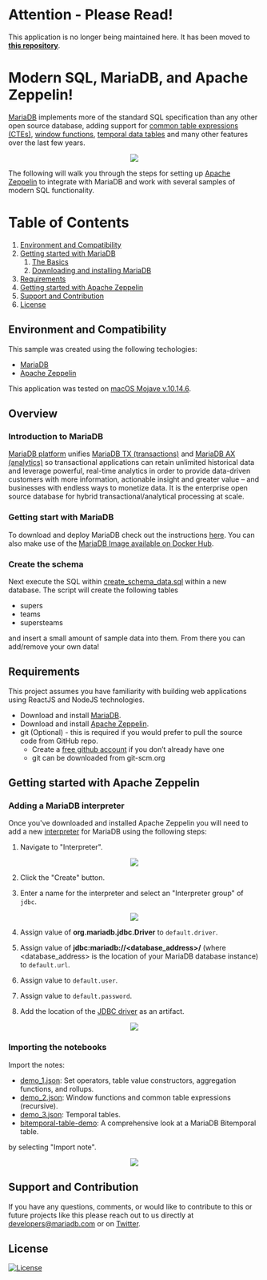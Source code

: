 # Attention - Please Read!

This application is no longer being maintained here. It has been moved to [**this repository**](https://github.com/mariadb-corporation/dev-example-modern-sql).

# Modern SQL, MariaDB, and Apache Zeppelin!

[MariaDB](http://www.mariadb.com) implements more of the standard SQL specification than any other open source database, adding support for [common table expressions (CTEs)](https://mariadb.com/kb/en/with/), [window functions](https://mariadb.com/kb/en/window-functions/), [temporal data tables](https://mariadb.com/kb/en/temporal-data-tables/) and many other features over the last few years. 

<p align="center" spacing="10">
    <kbd>
        <img src="media/demo.gif" />
    </kbd>
</p>

The following will walk you through the steps for setting up [Apache Zeppelin](https://zeppelin.apache.org/) to integrate with MariaDB and work with several samples of modern SQL functionality. 

# Table of Contents
1. [Environment and Compatibility](#compatibility)
2. [Getting started with MariaDB](#overview)
    1. [The Basics](#intro-mariadb)
    2. [Downloading and installing MariaDB](#installation)
3. [Requirements](#requirements)
4. [Getting started with Apache Zeppelin](#getting-started)
5. [Support and Contribution](#support-contribution)
6. [License](#license)

## Environment and Compatibility <a name="compatibility"></a>

This sample was created using the following techologies:

* [MariaDB](https://mariadb.com/products/mariadb-platform/)
* [Apache Zeppelin](https://zeppelin.apache.org/)

This application was tested on [macOS Mojave v.10.14.6](https://developer.apple.com/documentation/macos_release_notes/macos_mojave_10_14_6_release_notes).

## Overview <a name="overview"></a>

### Introduction to MariaDB <a name="intro-mariadb"></a>

[MariaDB platform](https://mariadb.com/products/mariadb-platform/) unifies [MariaDB TX (transactions)](https://mariadb.com/products/mariadb-platform-transactional/) and [MariaDB AX (analytics)](https://mariadb.com/products/mariadb-platform-analytical/) so transactional applications can retain unlimited historical data and leverage powerful, real-time analytics in order to provide data-driven customers with more information, actionable insight and greater value – and businesses with endless ways to monetize data. It is the enterprise open source database for hybrid transactional/analytical processing at scale.

### Getting start with MariaDB <a name="installation"></a>

To download and deploy MariaDB check out the instructions [here](https://mariadb.com/docs/deploy/installation/). You can also make use of the [MariaDB Image available on Docker Hub](https://hub.docker.com/_/mariadb).

### Create the schema <a name="create-schema"></a>

Next execute the SQL within [create_schema_data.sql](create_schema_data.sql) within a new database. The script will create the following tables

* supers
* teams
* supersteams

and insert a small amount of sample data into them. From there you can add/remove your own data!

## Requirements <a name="requirements"></a>

This project assumes you have familiarity with building web applications using ReactJS and NodeJS technologies. 

* Download and install [MariaDB](#installation). 
* Download and install [Apache Zeppelin](https://zeppelin.apache.org/download.html).
* git (Optional) - this is required if you would prefer to pull the source code from GitHub repo.
    - Create a [free github account](https://github.com/) if you don’t already have one
    - git can be downloaded from git-scm.org

## Getting started with Apache Zeppelin<a name="getting-started"></a>

### Adding a MariaDB interpreter

Once you've downloaded and installed Apache Zeppelin you will need to add a new [interpreter](https://zeppelin.apache.org/docs/0.8.2/usage/interpreter/overview.html) for MariaDB using the following steps:

1. Navigate to "Interpreter".

<p align="center" spacing="10">
    <kbd>
        <img src="media/interpreter.png" />
    </kbd>
</p>

2. Click the "Create" button.

3. Enter a name for the interpreter and select an "Interpreter group" of `jdbc`.

<p align="center" spacing="10">
    <kbd>
        <img src="media/name.png" />
    </kbd>
</p>

4. Assign value of **org.mariadb.jdbc.Driver** to `default.driver`.

5. Assign value of **jdbc:mariadb://<database_address>/** (where <database_address> is the location of your MariaDB database instance) to `default.url`.

6. Assign value to `default.user`.

7. Assign value to `default.password`.

8. Add the location of the [JDBC driver](https://mariadb.com/downloads/#connectors) as an artifact.

<p align="center" spacing="10">
    <kbd>
        <img src="media/artifact.png" />
    </kbd>
</p>

### Importing the notebooks

Import the notes:

* [demo_1.json](demo_1.json): Set operators, table value constructors, aggregation functions, and rollups. 
* [demo_2.json](demo_2.json): Window functions and common table expressions (recursive).
* [demo_3.json](demo_3.json): Temporal tables.
* [bitemporal-table-demo](bitemporal-table-demo.json): A comprehensive look at a MariaDB Bitemporal table. 

by selecting "Import note".

<p align="center" spacing="10">
    <kbd>
        <img src="media/import.png" />
    </kbd>
</p>


## Support and Contribution <a name="support-contribution"></a>

If you have any questions, comments, or would like to contribute to this or future projects like this please reach out to us directly at developers@mariadb.com or on [Twitter](https://twitter.com/mariadb).

## License  <a name="license"></a>
[![License](https://img.shields.io/badge/License-Apache%202.0-blue.svg?style=plastic)](https://opensource.org/licenses/Apache-2.0)
